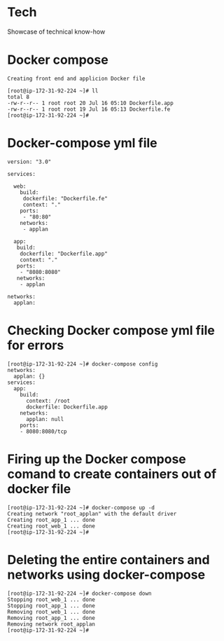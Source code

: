 # Tech
Showcase of technical know-how

# Docker compose

```
Creating front end and applicion Docker file
```
```
[root@ip-172-31-92-224 ~]# ll
total 8
-rw-r--r-- 1 root root 20 Jul 16 05:10 Dockerfile.app
-rw-r--r-- 1 root root 19 Jul 16 05:13 Dockerfile.fe
[root@ip-172-31-92-224 ~]#

```
# Docker-compose yml file

```
version: "3.0"

services:

  web:
    build:
     dockerfile: "Dockerfile.fe"
     context: "."
    ports:
     - "80:80"
    networks:
     - applan

  app:
   build:
    dockerfile: "Dockerfile.app"
    context: "."
   ports:
    - "8080:8080"
   networks:
    - applan

networks:
  applan:

```
# Checking Docker compose yml file for errors

```
[root@ip-172-31-92-224 ~]# docker-compose config
networks:
  applan: {}
services:
  app:
    build:
      context: /root
      dockerfile: Dockerfile.app
    networks:
      applan: null
    ports:
    - 8080:8080/tcp
```
# Firing up the Docker compose comand to create containers out of docker file

```
[root@ip-172-31-92-224 ~]# docker-compose up -d
Creating network "root_applan" with the default driver
Creating root_app_1 ... done
Creating root_web_1 ... done
[root@ip-172-31-92-224 ~]#
```
# Deleting the entire containers and networks using docker-compose

```
[root@ip-172-31-92-224 ~]# docker-compose down
Stopping root_web_1 ... done
Stopping root_app_1 ... done
Removing root_web_1 ... done
Removing root_app_1 ... done
Removing network root_applan
[root@ip-172-31-92-224 ~]#
````


